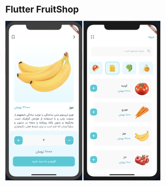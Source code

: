 # Flutter FruitShop




<img src="/indexPage.png" width='240'/> 
<img src="/singlePage.png" width='240'/>
